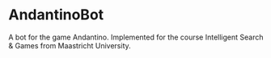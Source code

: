 # AndantinoBot
A bot for the game Andantino. Implemented for the course Intelligent Search &amp; Games from Maastricht University.
